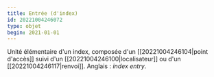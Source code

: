 ```yaml
---
title: Entrée (d'index)
id: 20221004246072
type: objet
begin: 2021-01-01
---
```


Unité élémentaire d'un index, composée d'un [[20221004246104|point d'accès]] suivi d'un [[20221004246100|localisateur]] ou d'un [[20221004246117|renvoi]]. Anglais : *index entry*.